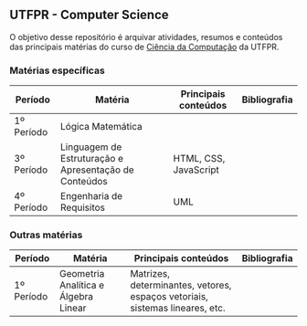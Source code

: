 ## UTFPR - Computer Science

O objetivo desse repositório é arquivar atividades, resumos e conteúdos das principais matérias do curso de [Ciência da Computação](http://www.utfpr.edu.br/cursos/graduacao/bacharelado/ciencia-da-computacao) da UTFPR.

### Matérias específicas

Período | Matéria | Principais conteúdos | Bibliografia
------------ | ------------- | ------------- | -------------
1º Período | Lógica Matemática | 
3º Período | Linguagem de Estruturação e Apresentação de Conteúdos | HTML, CSS, JavaScript |
4º Período | Engenharia de Requisitos | UML | 

### Outras matérias

Período | Matéria | Principais conteúdos | Bibliografia
------------ | ------------- | ------------- | -------------
1º Período | Geometria Analítica e Álgebra Linear | Matrizes, determinantes, vetores, espaços vetoriais, sistemas lineares, etc. |
